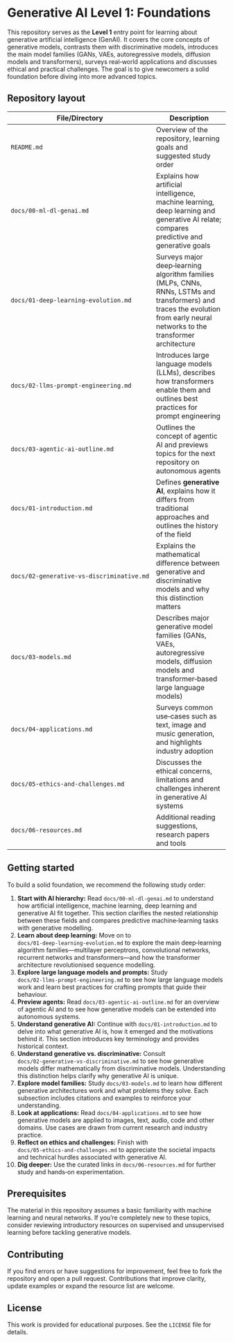 # Generative AI Level 1: Foundations

This repository serves as the **Level 1** entry point for learning about generative artificial intelligence (GenAI).  It covers the core concepts of generative models, contrasts them with discriminative models, introduces the main model families (GANs, VAEs, autoregressive models, diffusion models and transformers), surveys real‑world applications and discusses ethical and practical challenges.  The goal is to give newcomers a solid foundation before diving into more advanced topics.

## Repository layout

| File/Directory | Description |
|----------------|-------------|
| `README.md` | Overview of the repository, learning goals and suggested study order |
| `docs/00‑ml‑dl‑genai.md` | Explains how artificial intelligence, machine learning, deep learning and generative AI relate; compares predictive and generative goals |
| `docs/01‑deep‑learning‑evolution.md` | Surveys major deep‑learning algorithm families (MLPs, CNNs, RNNs, LSTMs and transformers) and traces the evolution from early neural networks to the transformer architecture |
| `docs/02‑llms‑prompt‑engineering.md` | Introduces large language models (LLMs), describes how transformers enable them and outlines best practices for prompt engineering |
| `docs/03‑agentic‑ai‑outline.md` | Outlines the concept of agentic AI and previews topics for the next repository on autonomous agents |
| `docs/01‑introduction.md` | Defines **generative AI**, explains how it differs from traditional approaches and outlines the history of the field |
| `docs/02‑generative‑vs‑discriminative.md` | Explains the mathematical difference between generative and discriminative models and why this distinction matters |
| `docs/03‑models.md` | Describes major generative model families (GANs, VAEs, autoregressive models, diffusion models and transformer‑based large language models) |
| `docs/04‑applications.md` | Surveys common use‑cases such as text, image and music generation, and highlights industry adoption |
| `docs/05‑ethics‑and‑challenges.md` | Discusses the ethical concerns, limitations and challenges inherent in generative AI systems |
| `docs/06‑resources.md` | Additional reading suggestions, research papers and tools |

## Getting started

To build a solid foundation, we recommend the following study order:

1. **Start with AI hierarchy:** Read `docs/00‑ml‑dl‑genai.md` to understand how artificial intelligence, machine learning, deep learning and generative AI fit together.  This section clarifies the nested relationship between these fields and compares predictive machine‑learning tasks with generative modelling.
2. **Learn about deep learning:** Move on to `docs/01‑deep‑learning‑evolution.md` to explore the main deep‑learning algorithm families—multilayer perceptrons, convolutional networks, recurrent networks and transformers—and how the transformer architecture revolutionised sequence modelling.
3. **Explore large language models and prompts:** Study `docs/02‑llms‑prompt‑engineering.md` to see how large language models work and learn best practices for crafting prompts that guide their behaviour.
4. **Preview agents:** Read `docs/03‑agentic‑ai‑outline.md` for an overview of agentic AI and to see how generative models can be extended into autonomous systems.
5. **Understand generative AI:** Continue with `docs/01‑introduction.md` to delve into what generative AI is, how it emerged and the motivations behind it.  This section introduces key terminology and provides historical context.
6. **Understand generative vs. discriminative:** Consult `docs/02‑generative‑vs‑discriminative.md` to see how generative models differ mathematically from discriminative models.  Understanding this distinction helps clarify why generative AI is unique.
7. **Explore model families:** Study `docs/03‑models.md` to learn how different generative architectures work and what problems they solve.  Each subsection includes citations and examples to reinforce your understanding.
8. **Look at applications:** Read `docs/04‑applications.md` to see how generative models are applied to images, text, audio, code and other domains.  Use cases are drawn from current research and industry practice.
9. **Reflect on ethics and challenges:** Finish with `docs/05‑ethics‑and‑challenges.md` to appreciate the societal impacts and technical hurdles associated with generative AI.
10. **Dig deeper:** Use the curated links in `docs/06‑resources.md` for further study and hands‑on experimentation.

## Prerequisites

The material in this repository assumes a basic familiarity with machine learning and neural networks.  If you’re completely new to these topics, consider reviewing introductory resources on supervised and unsupervised learning before tackling generative models.

## Contributing

If you find errors or have suggestions for improvement, feel free to fork the repository and open a pull request.  Contributions that improve clarity, update examples or expand the resource list are welcome.

## License

This work is provided for educational purposes.  See the `LICENSE` file for details.